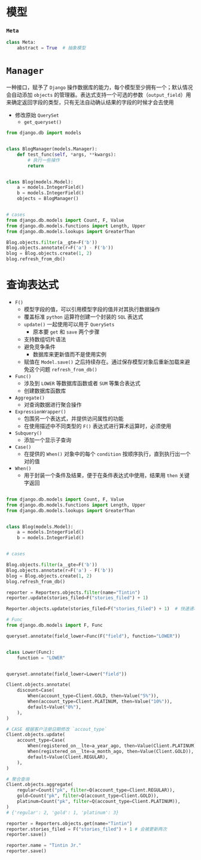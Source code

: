 # 模型

### `Meta`

```python
class Meta:
    abstract = True  # 抽象模型
```

# `Manager`

一种接口，赋予了 `Django` 操作数据库的能力，每个模型至少拥有一个；默认情况会自动添加 `objects`
的管理器。表达式支持一个可选的参数（`output_field`）用来确定返回字段的类型，只有无法自动确认结果的字段的时候才会去使用

- 修改原始 `QuerySet`
    - `get_queryset()`

```python
from django.db import models


class BlogManager(models.Manager):
    def test_func(self, *args, **kwargs):
        # 执行一些操作
        return


class Blog(models.Model):
    a = models.IntegerField()
    b = models.IntegerField()
    objects = BlogManager()


# cases
from django.db.models import Count, F, Value
from django.db.models.functions import Length, Upper
from django.db.models.lookups import GreaterThan

Blog.objects.filter(a__gte=F('b'))
Blog.objects.annotate(r=F('a') - F('b'))
blog = Blog.objects.create(1, 2)
blog.refresh_from_db()
```

# 查询表达式

- `F()`
    - 模型字段的值，可以引用模型字段的值并对其执行数据操作
    - 覆盖标准 `python` 运算符创建一个封装的 `SQL` 表达式
    - `update()` 一起使用可以用于 `QuerySets`
        - 原本要 `get` 和 `save` 两个步骤
    - 支持数组切片语法
    - 避免竞争条件
        - 数据库来更新值而不是使用实例
    - 赋值在 `Model.save()` 之后持续存在。通过保存模型对象后重新加载来避免这个问题 `refresh_from_db()`
- `Func()`
  - 涉及到 `LOWER` 等数据库函数或者 `SUM` 等集合表达式
  - 创建数据库函数库
- `Aggregate()`
  - 对查询数据进行聚合操作
- `ExpressionWrapper()`
  - 包围另一个表达式，并提供访问属性的功能
  - 在使用描述中不同类型的 `F()` 表达式进行算术运算时，必须使用
- `Subquery()`
  - 添加一个显示子查询
- `Case()`
  - 在提供的 `When()` 对象中的每个 `condition` 按顺序执行，直到执行出一个对的值
- `When()`
  - 用于封装一个条件及结果，便于在条件表达式中使用，结果用 `then` 关键字返回

```python

from django.db.models import Count, F, Value
from django.db.models.functions import Length, Upper
from django.db.models.lookups import GreaterThan


class Blog(models.Model):
    a = models.IntegerField()
    b = models.IntegerField()


# cases

Blog.objects.filter(a__gte=F('b'))
Blog.objects.annotate(r=F('a') - F('b'))
blog = Blog.objects.create(1, 2)
blog.refresh_from_db()

reporter = Reporters.objects.filter(name="Tintin")
reporter.update(stories_filed=F("stories_filed") + 1)

Reporter.objects.update(stories_filed=F("stories_filed") + 1)  # 快速递增

# Func
from django.db.models import F, Func

queryset.annotate(field_lower=Func(F("field"), function="LOWER"))


class Lower(Func):
    function = "LOWER"


queryset.annotate(field_lower=Lower("field"))

Client.objects.annotate(
    discount=Case(
        When(account_type=Client.GOLD, then=Value("5%")),
        When(account_type=Client.PLATINUM, then=Value("10%")),
        default=Value("0%"),
    ),
)

# CASE 根据客户注册日期修改 `accout_type`
Client.objects.update(
    account_type=Case(
        When(registered_on__lte=a_year_ago, then=Value(Client.PLATINUM)),
        When(registered_on__lte=a_month_ago, then=Value(Client.GOLD)),
        default=Value(Client.REGULAR),
    ),
)

# 聚合查询
Client.objects.aggregate(
    regular=Count("pk", filter=Q(account_type=Client.REGULAR)),
    gold=Count("pk", filter=Q(account_type=Client.GOLD)),
    platinum=Count("pk", filter=Q(account_type=Client.PLATINUM)),
)
# {'regular': 2, 'gold': 1, 'platinum': 3}
```

```python
reporter = Reporters.objects.get(name="Tintin")
reporter.stories_filed = F("stories_filed") + 1 # 会被更新两次
reporter.save()

reporter.name = "Tintin Jr."
reporter.save()


```